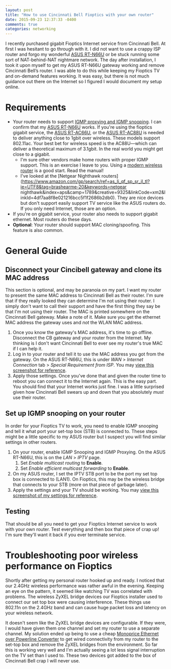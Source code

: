 ```yaml
---
layout: post
title: "How to use Cincinnati Bell Fioptics with your own router"
date: 2015-09-23 12:37:33 -0400
comments: true
categories: networking
---
```


I recently purchased gigabit Fioptics Internet service from Cincinnati Bell. At first I was hesitant to go through with it. I did not want to use a crappy ISP router and forgo my wonderful [ASUS RT-N66U](http://amzn.to/1jadh79) or be stuck running some sort of NAT-behind-NAT nightmare network. The day after installation, I took it upon myself to get my ASUS RT-N66U gateway working and remove Cincinnati Bell’s router. I was able to do this while keeping my Fioptics TV and on-demand features working. It was easy, but there is not much guidance out there on the Internet so I figured I would document my setup online. 

<!-- more -->

# Requirements

* Your router needs to support [IGMP proxying and IGMP snooping](https://en.wikipedia.org/wiki/IGMP_snooping). I can confirm that my [ASUS RT-N66U](http://amzn.to/1jadh79) works. If you're using the fioptics gigabit service, the [ASUS RT-AC66U](http://amzn.to/1jaduqK), or the [ASUS RT-AC88U](http://amzn.to/2gXLxS3) is needed to deliver anything close to 1gbit over wireless. These models support 802.11ac. Your best bet for wireless speed is the AC88U—which can deliver a theoretical maximum of 3.1gbit. In the real world you might get close to a gigabit.
	* I'm sure other vendors make home routers with proper IGMP support. This is an exercise I leave to you. Using a [modern wireless router](http://amzn.to/1UtRodX) is a good start. Read the manual!
	* I've looked at the [Netgear Nighthawk routers](https://www.amazon.com/gp/search/ref=as_li_qf_sp_sr_il_tl?ie=UTF8&tag=brashearme-20&keywords=netgear nighthawk&index=aps&camp=1789&creative=9325&linkCode=xm2&linkId=4df7aa8f8e021216bcc5f1f2686b2db0). They are nice devices but don't support easily support TV service like the ASUS routers do. If you only need Internet, those are an option.
* If you're on gigabit service, your router also needs to support gigabit ethernet. Most routers do these days.
* **Optional**: Your router should support MAC cloning/spoofing. This feature is also common.

# General Guide

## Disconnect your Cincibell gateway and clone its MAC address

This section is optional, and may be paranoia on my part. I want my router to present the same MAC address to Cincinnati Bell as their router. I'm sure that if they really looked they can determine I'm not using their router. I simply don't want to call their support and have the first thing they say be that I'm not using their router. The MAC is printed somewhere on the Cincinnati Bell gateway. Make a note of it. Make sure you get the ethernet MAC address the gateway uses and *not* the WLAN MAC address. 

1. Once you know the gateway's MAC address, it's time to go offline. Disconnect the CB gateway and your router from the Internet. My thinking is I don't want Cincinnati Bell to ever see my router's true MAC if I can help it.
1. Log in to your router and tell it to use the MAC address you got from the gateway. On the ASUS RT-N66U, this is under *WAN* > *Internet Connection* tab > *Special Requirement from ISP*. You may <a href="{{ root_url }}/uploads/RT-N66U-MAC-Address-Setting.png" title="ASUS RT-N66U MAC Address Settings Page">view this screenshot for reference</a>.
1. Apply those settings. Once you've done that and given the router time to reboot you can connect it to the Internet again. This is the easy part. You should find that your Internet works just fine. I was a little surprised given how Cincinnati Bell swears up and down that you absolutely *must* use their router.

## Set up IGMP snooping on your router

In order for your Fioptics TV to work, you need to enable IGMP snooping and tell it what port your set-top box (STB) is connected to. These steps might be a little specific to my ASUS router but I suspect you will find similar settings in other routers.

1. On your router, enable IGMP Snooping and IGMP Proxying. On the ASUS RT-N66U, this is on the *LAN* > *IPTV* page. 
	1. Set *Enable multicast routing* to **Enable**.
	1. Set *Enable efficient multicast forwarding* to **Enable**.
1. On my ASUS router, I set the IPTV STB port to be the port my set top box is connected to (LAN1). On Fioptics, this may be the wireless bridge that connects to your STB (more on that piece of garbage later).
1. Apply the settings and your TV should be working. You may <a href="{{ root_url }}/uploads/RT-N66U-IPTV-Settings.png" title="ASUS RT-N66U IPTV Settings for Fioptics">view this screenshot of my settings for reference</a>.

## Testing

That should be all you need to get your Fioptics Internet service to work with your own router. Test everything and then box that piece of crap up! I'm sure they'll want it back if you ever terminate service.

# Troubleshooting poor wireless performance on Fioptics

Shortly after getting my personal router hooked up and ready. I noticed that our 2.4GHz wireless performance was rather awful in the evening. Keeping an eye on the pattern, it seemed like watching TV was correlated with problems. The wireless ZyXEL bridge devices our Fioptics installer used to connect our set top box were causing interference. These things use 802.11n on the 2.4GHz band and can cause huge packet loss and latency on your wireless network.

It doesn't seem like the ZyXEL bridge devices are configurable. If they were, I would have given them one channel and set my router to use a separate channel. My solution ended up being to use a cheap [Monoprice Ethernet over Powerline Converter](http://amzn.to/1G2JuSB) to get wired connectivity from my router to the set-top box and remove the ZyXEL bridges from the environment. So far this is working very well and I'm actually seeing a lot less signal interruption on the TV set than I used to. These two devices got added to the box of Cincinnati Bell crap I will never use.